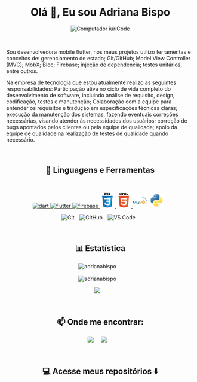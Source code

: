 
<h1 align="center">Olá 👋, Eu sou Adriana Bispo</h1>

<!-- <h3 align="center">Desenvolvedora mobile</h3></br>-->
<!--<p align="left"> <img src="https://komarev.com/ghpvc/?username=adrianabispo&label=Profile%20views&color=0e75b6&style=flat" alt="adrianabispo" /> </p>-->

<p align="center"><img src="https://raw.githubusercontent.com/MicaelliMedeiros/micaellimedeiros/master/image/computer-illustration.png" alt="Computador iuriCode"></p>
</br>


<p>Sou desenvolvedora mobile flutter, nos meus projetos utilizo ferramentas e conceitos de: gerenciamento de estado; Git/GitHub; Model View Controller (MVC); MobX; Bloc; Firebase; injeção de dependência; testes unitários, entre outros.</p>

<p>Na empresa de tecnologia que estou atualmente realizo as seguintes responsabilidades: Participação ativa no ciclo de vida completo do desenvolvimento de software, incluindo análise de requisito, design, codificação, testes e manutenção; Colaboração com a equipe para entender os requisitos e tradução em especificações técnicas claras; execução da manutenção dos sistemas, fazendo eventuais correções necessárias, visando atender às necessidades dos usuários; correção de bugs apontados pelos clientes ou pela equipe de qualidade; apoio da equipe de qualidade na realização de testes de qualidade quando necessário.
</p>

</br>
<h2 align="center">🔭 Linguagens e Ferramentas</h2></br>


<p align="center"> 
<a href="https://dart.dev" target="_blank" rel="noreferrer"> <img src="https://www.vectorlogo.zone/logos/dartlang/dartlang-icon.svg" alt="dart" width="40" height="40"/> </a> 
<a href="https://flutter.dev" target="_blank" rel="noreferrer"> <img src="https://www.vectorlogo.zone/logos/flutterio/flutterio-icon.svg" alt="flutter" width="40" height="40"/> </a> 
<a href="https://firebase.google.com/" target="_blank" rel="noreferrer"> <img src="https://www.vectorlogo.zone/logos/firebase/firebase-icon.svg" alt="firebase" width="40" height="40"/> </a> 
<a href="https://www.w3schools.com/css/" target="_blank" rel="noreferrer"> <img src="https://raw.githubusercontent.com/devicons/devicon/master/icons/css3/css3-original-wordmark.svg" alt="css3" width="40" height="40"/> </a> 
<a href="https://www.w3.org/html/" target="_blank" rel="noreferrer"> <img src="https://raw.githubusercontent.com/devicons/devicon/master/icons/html5/html5-original-wordmark.svg" alt="html5" width="40" height="40"/> </a> 
<img src="https://raw.githubusercontent.com/devicons/devicon/master/icons/mysql/mysql-original-wordmark.svg" alt="mysql" width="40" height="40"/> 
 
 <img alt="python" width="40" height="40" style="padding-right:10px;" src="https://raw.githubusercontent.com/devicons/devicon/master/icons/python/python-original.svg"/>  

 <p align="center"> 
  
  
  <img alt="Git" width="40px" style="padding-right:10px;" src="https://cdn.jsdelivr.net/gh/devicons/devicon/icons/git/git-original.svg" />

 
<img alt="GitHub" width="40px" style="padding-right:10px;" src="https://cdn.jsdelivr.net/gh/devicons/devicon/icons/github/github-original.svg" />
          

<img alt="VS Code" width="40px" style="padding-right:10px;" src="https://cdn.jsdelivr.net/gh/devicons/devicon/icons/vscode/vscode-original.svg" />
  
</p>

</br>
</p>
<!-- informações da conta-->
<h2 align="center">📊 Estatística </h2>

 

<div style="display: inline_block" align = "center">

 
 
 
 <img align="center" src="https://github-readme-stats.vercel.app/api?username=adrianabispo&theme=tokyonight&show_icons=true&locale=en" alt="adrianabispo"/>&nbsp;&nbsp;&nbsp;&nbsp;
 
 <img align="center" src="https://github-readme-streak-stats.herokuapp.com/?user=adrianabispo&theme=tokyonight" alt="adrianabispo" />&nbsp;&nbsp;&nbsp;&nbsp;
 
<img height="180em" src="https://github-readme-stats.vercel.app/api/top-langs/?username=adrianabispo&layout=compact&langs_count=7&theme=tokyonight"/>&nbsp;&nbsp;&nbsp;&nbsp;

</div>

<!--📫 contato -->
 </br>
<h2 align="center">📫 Onde me encontrar: </h2> 
<p align="center">
  
 <a target="_blank" href="https://www.linkedin.com/in/adrianabispo283/">
  <img src="https://img.shields.io/badge/linkedin-%230077B5.svg?&style=for-the-badge&logo=linkedin&logoColor=white" /></a>&nbsp;&nbsp;&nbsp;&nbsp;

 <a href="mailto:adriana.bispo283@gmail.com" alt="Gmail" >
  <img src="https://img.shields.io/badge/-Gmail-FF0000?style=for-the-badge&labelColor=FF0000&logo=gmail&logoColor=white&link=mailto:adriana.bispo283@gmail.com" /></a>&nbsp;&nbsp;&nbsp;&nbsp;
</p>
 

</br>
<!-- 💻 Projetos -->
 
<h2  align="center">💻 Acesse meus repositórios ⬇️ </h2>

<!--
**AdrianaBispo/AdrianaBispo** is a ✨ _special_ ✨ repository because its `README.md` (this file) appears on your GitHub profile.

Here are some ideas to get you started:

- 🔭 I’m currently working on ...
- 🌱 I’m currently learning ...
- 👯 I’m looking to collaborate on ...
- 🤔 I’m looking for help with ...
- 💬 Ask me about ...
- 📫 How to reach me: ...
- 😄 Pronouns: ...
- ⚡ Fun fact: ...
-->

